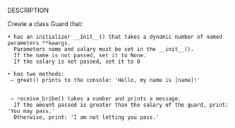 DESCRIPTION

Create a class Guard that:

    • has an initializer __init__() that takes a dynamic number of named parameters **kwargs.
      Parameters name and salary must be set in the __init__().
      If the name is not passed, set it to None.
      If the salary is not passed, set it to 0

    • has two methods:
     – greet() prints to the console: 'Hello, my name is [name]!'
    

     – receive_bribe() takes a number and prints a message.
      If the amount passed is greater than the salary of the guard, print: 'You may pass.'
      Otherwise, print: 'I am not letting you pass.' 
